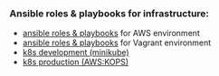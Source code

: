 ### Ansible roles & playbooks for infrastructure:

 - [ansible roles & playbooks](https://github.com/adavarski/DevSecOps-full-integration-chain/tree/main/utils/1-ansible-aws-infra) for AWS environment 
 - [ansible roles & playbooks](https://github.com/adavarski/DevSecOps-full-integration-chain/tree/main/utils/2-ansible-vagrant-infra) for Vagrant environment
 - [k8s development (minikube)](https://github.com/adavarski/DevSecOps-full-integration-chain/tree/main/infrastructure/k8s/minikube)
 - [k8s production (AWS:KOPS)](https://github.com/adavarski/DevSecOps-full-integration-chain/tree/main/infrastructure/k8s/aws-KOPS) 
